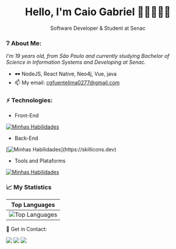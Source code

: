 <h1 align='center'>
  Hello, I'm Caio Gabriel  👋🏻👨🏻‍🦱
</h1>
<p align='center'>
  Software Developer & Student at Senac
</p>

### ❔ About Me:

<p>
  <em>
    I'm 19 years old, from São Paulo and currently studying Bachelor of Science in Information Systems and Developing at Senac.
  </em>
</p>

- 🕶 NodeJS, React Native, Neo4j, Vue, java
- 📫 My email: cgfuentelima0277@gmail.com

### ⚡ Technologies:

- Front-End

[![Minhas Habilidades](https://skillicons.dev/icons?i=js,ts,react,html,css,bootstrap,vue)](https://skillicons.dev)

- Back-End

[![Minhas Habilidades](https://skillicons.dev/icons?i=nodejs,express,java,spring,python,c,)](https://skillicons.dev)

- Tools and Plataforms

[![Minhas Habilidades](https://skillicons.dev/icons?i=git,postman,sqlite,mongodb,mysql,postgres,azure)](https://skillicons.dev)

### 📈 My Statistics

| Top Languages                                                                                                                                                                    |
| ---------------------------------------------------------------------------------------------------------------------------------------------------------------------------------- |
| ![Top Languages](https://github-readme-stats.vercel.app/api/top-langs/?username=pedrocpacheco&langs_count=10&count_private=true&hide_border=true&theme=great-gatsby&layout=compact) |

💬 Get in Contact:

<div>
  <a href="https://www.linkedin.com/in/caio-gabriel-fuente-a8a366216" target="_blank"><img src="https://img.shields.io/badge/-LinkedIn-%230077B5?style=for-the-badge&logo=linkedin&logoColor=white" target="_blank"></a>
  <a href="https://api.whatsapp.com/send/?phone=%2B5511993601362&text&app_absent=0" target="_blank"><img src="https://img.shields.io/badge/WhatsApp-25D366?style=for-the-badge&logo=whatsapp&logoColor=white" target="_blank"></a>
  <a href="https://www.instagram.com/caiolariel/" target="_blank"><img src="https://img.shields.io/badge/-Instagram-%23E4405F?style=for-the-badge&logo=instagram&logoColor=white" target="_blank"></a>
</div>
